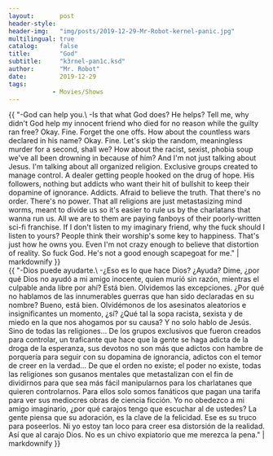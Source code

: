 ```yaml
---
layout:       post
header-style: 
header-img:   "img/posts/2019-12-29-Mr-Robot-kernel-panic.jpg"
multilingual: true
catalog:      false
title:        "God"
subtitle:     "k3rnel-pan1c.ksd"
author:       "Mr. Robot"
date:         2019-12-29 
tags:
            - Movies/Shows
---
```


<div class="en post-container">
    {{ "-God can help you.\
        -Is that what God does? He helps? Tell me, why didn't God help my innocent friend who died for no reason while the guilty ran free? Okay. Fine. Forget the one offs. How about the countless wars declared in his name? Okay. Fine. Let's skip the random, meaningless murder for a second, shall we? How about the racist, sexist, phobia soup we've all been drowning in because of him? And I'm not just talking about Jesus. I'm talking about all organized religion. Exclusive groups created to manage control. A dealer getting people hooked on the drug of hope. His followers, nothing but addicts who want their hit of bullshit to keep their dopamine of ignorance. Addicts. Afraid to believe the truth. That there's no order. There's no power. That all religions are just metastasizing mind worms, meant to divide us so it's easier to rule us by the charlatans that wanna run us. All we are to them are paying fanboys of their poorly-written sci-fi franchise. If I don't listen to my imaginary friend, why the fuck should I listen to yours? People think their worship's some key to happiness. That's just how he owns you. Even I'm not crazy enough to believe that distortion of reality. So fuck God. He's not a good enough scapegoat for me." | markdownify }}
</div>

<div class="es post-container">
    {{ "-Dios puede ayudarte.\
        -¿Eso es lo que hace Dios? ¿Ayuda? Dime, ¿por qué Dios no ayudó a mi amigo inocente, quien murió sin razón, mientras el culpable anda libre por ahí? Está bien. Olvidemos las excepciones. ¿Por qué no hablamos de las innumerables guerras que han sido declaradas en su nombre? Bueno, está bien. Olvidémonos de los asesinatos aleatorios e insignificantes un momento, ¿sí? ¿Qué tal la sopa racista, sexista y de miedo en la que nos ahogamos por su causa? Y no solo hablo de Jesús. Sino de todas las religiones… De los grupos exclusivos que fueron creados para controlar, un traficante que hace que la gente se haga adicta de la droga de la esperanza, sus devotos no son más que adictos con hambre de porquería para seguir con su dopamina de ignorancia, adictos con el temor de creer en la verdad… De que el orden no existe; el poder no existe, todas las religiones son gusanos mentales que metastalizan con el fin de dividirnos para que sea más fácil manipularnos para los charlatanes que quieren controlarnos. Para ellos solo somos fanáticos que pagan una tarifa para ver sus mediocres obras de ciencia ficción. Yo no obedezco a mi amigo imaginario, ¿por qué carajos tengo que escuchar al de ustedes? La gente piensa que su adoración, es la clave de la felicidad. Ese es su truco para poseerlos. Ni yo estoy tan loco para creer esa distorsión de la realidad. Así que al carajo Dios. No es un chivo expiatorio que me merezca la pena." | markdownify }}
</div>
